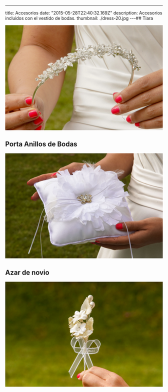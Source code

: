 ---

title: Accesorios
date: "2015-05-28T22:40:32.169Z"
description: Accesorios incluídos con el vestido de bodas.
thumbnail: ./dress-20.jpg
---## Tiara

<div class="kg-card kg-image-card kg-width-full">

![Tiara](./dress-8.jpg)

</div>

## Porta Anillos de Bodas

<div class="kg-card kg-image-card kg-width-full">

![ring holder](./dress-7.jpg)

</div>

## Azar de novio

<div class="kg-card kg-image-card kg-width-full">

![ring holder](./dress-9.jpg)

</div>
